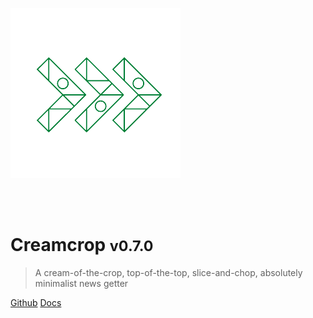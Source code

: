 ![header](./assets/Favicon.png) 

<br><br>

# Creamcrop <small>v0.7.0</small> 

> A cream-of-the-crop, top-of-the-top, slice-and-chop, absolutely minimalist news getter

[Github](https://github.com/creamcropdev/creamcrop) 
[Docs](./guide)
